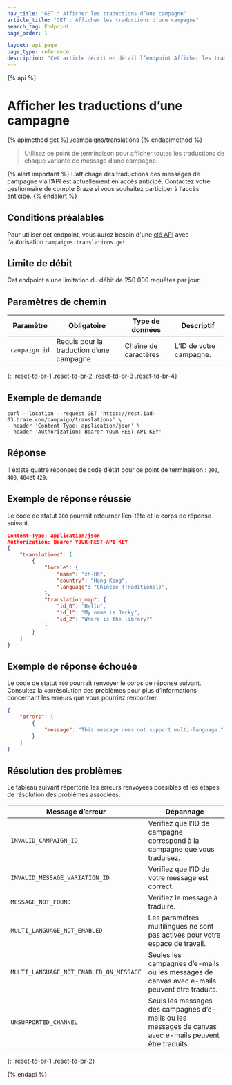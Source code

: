 ```yaml
---
nav_title: "GET : Afficher les traductions d’une campagne"
article_title: "GET : Afficher les traductions d’une campagne"
search_tag: Endpoint
page_order: 1

layout: api_page
page_type: reference
description: "Cet article décrit en détail l’endpoint Afficher les traductions pour une campagne."
---
```


{% api %}
# Afficher les traductions d’une campagne
{% apimethod get %}
/campaigns/translations
{% endapimethod %}

> Utilisez ce point de terminaison pour afficher toutes les traductions de chaque variante de message d’une campagne.

{% alert important %}
L’affichage des traductions des messages de campagne via l’API est actuellement en accès anticipé. Contactez votre gestionnaire de compte Braze si vous souhaitez participer à l’accès anticipé.
{% endalert %}

## Conditions préalables

Pour utiliser cet endpoint, vous aurez besoin d'une [clé API]({{site.baseurl}}/api/basics#rest-api-key/) avec l’autorisation `campaigns.translations.get`.

## Limite de débit

Cet endpoint a une limitation du débit de 250 000 requêtes par jour.

## Paramètres de chemin

| Paramètre | Obligatoire | Type de données | Descriptif |
| --------- | ---------| --------- | ----------- |
|`campaign_id`| Requis pour la traduction d’une campagne | Chaîne de caractères | L’ID de votre campagne. |
{: .reset-td-br-1 .reset-td-br-2 .reset-td-br-3  .reset-td-br-4}

## Exemple de demande

```
curl --location --request GET 'https://rest.iad-03.braze.com/campaign/translations' \
--header 'Content-Type: application/json' \
--header 'Authorization: Bearer YOUR-REST-API-KEY'
```

## Réponse

Il existe quatre réponses de code d’état pour ce point de terminaison : `200`, `400`, `404`et `429`.

## Exemple de réponse réussie

Le code de statut `200` pourrait retourner l’en-tête et le corps de réponse suivant.

```json
Content-Type: application/json
Authorization: Bearer YOUR-REST-API-KEY
{
	"translations": [
		{
			"locale": {
 				"name": "zh-HK",
 				"country": "Hong Kong",
 				"language": "Chinese (Traditional)",
			},
			"translation_map": {
				"id_0": "Hello",
				"id_1": "My name is Jacky",
				"id_2": "Where is the library?"
			}
		}
	]
}
```

## Exemple de réponse échouée

Le code de statut `400` pourrait renvoyer le corps de réponse suivant. Consultez la `400`résolution des problèmes[](#troubleshooting) pour plus d’informations concernant les erreurs que vous pourriez rencontrer.

```json
{
	"errors": [
		{
			"message": "This message does not support multi-language."
		}
	]
}
```

## Résolution des problèmes

Le tableau suivant répertorie les erreurs renvoyées possibles et les étapes de résolution des problèmes associées.

| Message d’erreur | Dépannage |
|-----------------------------------------|------------------------------------------------------------------------------------|
| `INVALID_CAMPAIGN_ID`                   | Vérifiez que l’ID de campagne correspond à la campagne que vous traduisez.                   |
| `INVALID_MESSAGE_VARIATION_ID`          | Vérifiez que l’ID de votre message est correct.                                                |
| `MESSAGE_NOT_FOUND`                     | Vérifiez le message à traduire.                                           |
| `MULTI_LANGUAGE_NOT_ENABLED`            | Les paramètres multilingues ne sont pas activés pour votre espace de travail.                       |
| `MULTI_LANGUAGE_NOT_ENABLED_ON_MESSAGE` | Seules les campagnes d’e-mails ou les messages de canvas avec e-mails peuvent être traduits.             |
| `UNSUPPORTED_CHANNEL`                   | Seuls les messages des campagnes d’e-mails ou les messages de canvas avec e-mails peuvent être traduits. |
{: .reset-td-br-1 .reset-td-br-2}

{% endapi %}